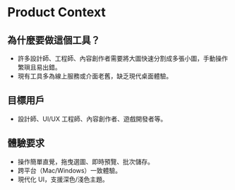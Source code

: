 # Product Context

## 為什麼要做這個工具？
- 許多設計師、工程師、內容創作者需要將大圖快速分割成多張小圖，手動操作繁瑣且易出錯。
- 現有工具多為線上服務或介面老舊，缺乏現代桌面體驗。

## 目標用戶
- 設計師、UI/UX 工程師、內容創作者、遊戲開發者等。

## 體驗要求
- 操作簡單直覺，拖曳選圖、即時預覽、批次儲存。
- 跨平台（Mac/Windows）一致體驗。
- 現代化 UI，支援深色/淺色主題。 
